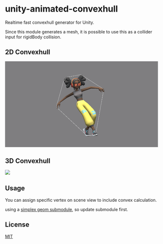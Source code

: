 # unity-animated-convexhull

Realtime fast convexhull generator for Unity.

Since this module generates a mesh, it is possible to use this as a collider input for rigidBody collision.


## 2D Convexhull
<img src="Recordings/2d.gif" width="600px">

## 3D Convexhull
<img src="Recordings/3d.gif" width="600px">

## Usage
You can assign specific vertex on scene view to include convex calculation.

using a [simplex geom submodule](https://github.com/komietty/unity-simplex-geometry), so update submodule first.

## License
[MIT](LICENSE)
